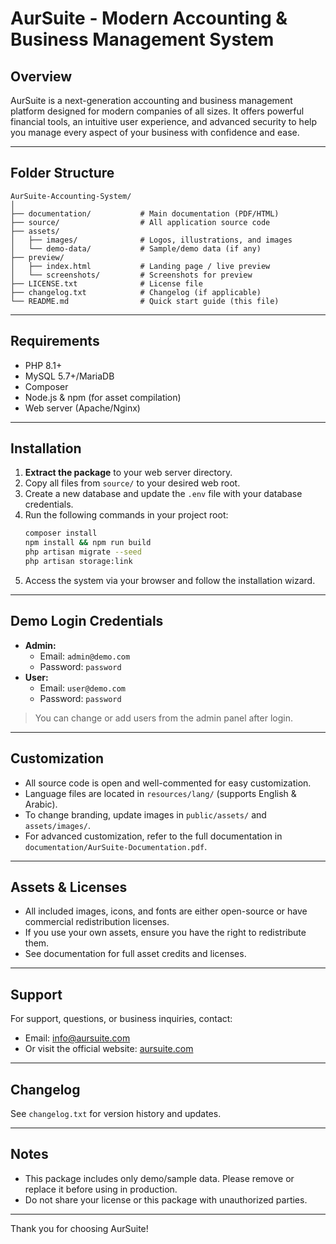 # AurSuite - Modern Accounting & Business Management System

## Overview
AurSuite is a next-generation accounting and business management platform designed for modern companies of all sizes. It offers powerful financial tools, an intuitive user experience, and advanced security to help you manage every aspect of your business with confidence and ease.

---

## Folder Structure
```
AurSuite-Accounting-System/
│
├── documentation/           # Main documentation (PDF/HTML)
├── source/                  # All application source code
├── assets/
│   ├── images/              # Logos, illustrations, and images
│   └── demo-data/           # Sample/demo data (if any)
├── preview/
│   ├── index.html           # Landing page / live preview
│   └── screenshots/         # Screenshots for preview
├── LICENSE.txt              # License file
├── changelog.txt            # Changelog (if applicable)
└── README.md                # Quick start guide (this file)
```

---

## Requirements
- PHP 8.1+
- MySQL 5.7+/MariaDB
- Composer
- Node.js & npm (for asset compilation)
- Web server (Apache/Nginx)

---

## Installation
1. **Extract the package** to your web server directory.
2. Copy all files from `source/` to your desired web root.
3. Create a new database and update the `.env` file with your database credentials.
4. Run the following commands in your project root:
   ```bash
   composer install
   npm install && npm run build
   php artisan migrate --seed
   php artisan storage:link
   ```
5. Access the system via your browser and follow the installation wizard.

---

## Demo Login Credentials
- **Admin:**
  - Email: `admin@demo.com`
  - Password: `password`
- **User:**
  - Email: `user@demo.com`
  - Password: `password`

> You can change or add users from the admin panel after login.

---

## Customization
- All source code is open and well-commented for easy customization.
- Language files are located in `resources/lang/` (supports English & Arabic).
- To change branding, update images in `public/assets/` and `assets/images/`.
- For advanced customization, refer to the full documentation in `documentation/AurSuite-Documentation.pdf`.

---

## Assets & Licenses
- All included images, icons, and fonts are either open-source or have commercial redistribution licenses.
- If you use your own assets, ensure you have the right to redistribute them.
- See documentation for full asset credits and licenses.

---

## Support
For support, questions, or business inquiries, contact:
- Email: [info@aursuite.com](mailto:info@aursuite.com)
- Or visit the official website: [aursuite.com](https://aursuite.com)

---

## Changelog
See `changelog.txt` for version history and updates.

---

## Notes
- This package includes only demo/sample data. Please remove or replace it before using in production.
- Do not share your license or this package with unauthorized parties.

---

Thank you for choosing AurSuite!
